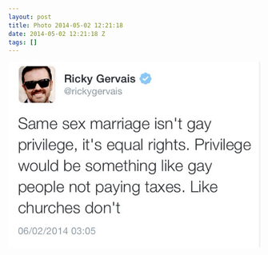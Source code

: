```yaml
---
layout: post
title: Photo 2014-05-02 12:21:18
date: 2014-05-02 12:21:18 Z
tags: []
---
```

![](/media/2014/05/84514034479.jpg)
